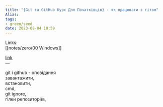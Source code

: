 ```yaml
---
title: "{Git та GitHub Курс Для Початківців} - як працювати з гітом"
Alias: 
tags:
- green/seed
date: 2023-08-04 10:59
---
```

Links:  
[[notes/zero/00 Windows]] 


[link](https://youtu.be/zZBiln_2FhM)  
— 

git і github - оповідання  
завантажити,  
встановити,  
cmd,  
git ignore,  
гілки репозиторіїв,
